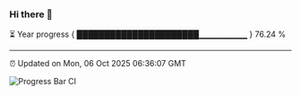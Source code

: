 ### Hi there 👋

⏳ Year progress { ██████████████████████▁▁▁▁▁▁▁▁ } 76.24 %

---

⏰ Updated on Mon, 06 Oct 2025 06:36:07 GMT

![Progress Bar CI](https://github.com/ZhaoGui/ZhaoGui/workflows/Progress%20Bar%20CI/badge.svg)
